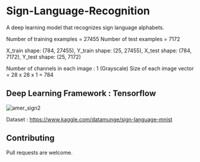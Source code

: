 # Sign-Language-Recognition
A deep learning model that recognizes sign language alphabets.

Number of training examples = 27455
Number of test examples = 7172

X_train shape: (784, 27455), Y_train shape: (25, 27455), X_test shape: (784, 7172), Y_test shape: (25, 7172)

Number of channels in each image : 1 (Grayscale)
Size of each image vector = 28 x 28 x 1 = 784

## Deep Learning Framework : Tensorflow





![amer_sign2](https://user-images.githubusercontent.com/53033648/78063390-21d5c800-735e-11ea-86e3-5696da3783e3.png)


Dataset : https://www.kaggle.com/datamunge/sign-language-mnist

## Contributing
Pull requests are welcome. 
